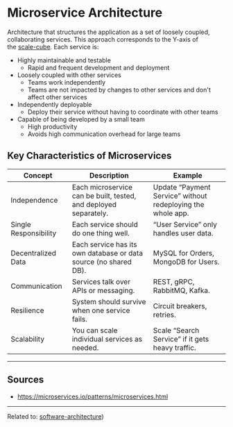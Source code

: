 # Microservice Architecture
Architecture that structures the application as a set of loosely coupled, collaborating services. This approach corresponds to the Y-axis of the [scale-cube](scale-cube.md). Each service is:
* Highly maintainable and testable
	* Rapid and frequent development and deployment
* Loosely coupled with other services
	* Teams work independently
	* Teams are not impacted by changes to other services and don't affect other services
* Independently deployable
	* Deploy their service without having to coordinate with other teams
* Capable of being developed by a small team
	* High productivity 
	* Avoids high communication overhead for large teams


## Key Characteristics of Microservices

| Concept               | Description                                                  | Example                                                 |
| ------------------------- | ---------------------------------------------------------------- | ----------------------------------------------------------- |
| Independence          | Each microservice can be built, tested, and deployed separately. | Update “Payment Service” without redeploying the whole app. |
| Single Responsibility | Each service should do one thing well.                           | “User Service” only handles user data.                      |
| Decentralized Data    | Each service has its own database or data source (no shared DB). | MySQL for Orders, MongoDB for Users.                        |
| Communication         | Services talk over APIs or messaging.                            | REST, gRPC, RabbitMQ, Kafka.                                |
| Resilience            | System should survive when one service fails.                    | Circuit breakers, retries.                                  |
| Scalability           | You can scale individual services as needed.                     | Scale “Search Service” if it gets heavy traffic.            |



<hr>

## Sources
* https://microservices.io/patterns/microservices.html

<hr>

Related to: [software-architecture](../software-architecture.md))

